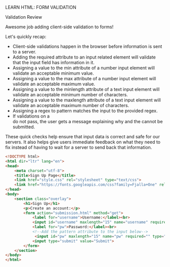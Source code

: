LEARN HTML: FORM VALIDATION

Validation Review

Awesome job adding client-side validation to forms!

Let's quickly recap:

* Client-side validations happen in the browser before information is sent to a server.
* Adding the required attribute to an input related element will validate that the input field has information in it.
* Assigning a value to the min attribute of a number input element will validate an acceptable minimum value.
* Assigning a value to the max attribute of a number input element will validate an acceptable maximum value.
* Assigning a value to the minlength attribute of a text input element will validate an acceptable minimum number of characters.
* Assigning a value to the maxlength attribute of a text input element will validate an acceptable maximum number of characters.
* Assigning a regex to pattern matches the input to the provided regex.
* If validations on a <form> do not pass, the user gets a message explaining why and the <form> cannot be submitted.

These quick checks help ensure that input data is correct and safe for our servers. It also helps give users immediate feedback on what they need to fix instead of having to wait for a server to send back that information.

```html
<!DOCTYPE html>
<html dir="ltr" lang="en">
<head>
	<meta charset="utf-8">
	<title>Sign Up Page</title>
	<link href="style.css" rel="stylesheet" type="text/css">
	<link href="https://fonts.googleapis.com/css?family=Fjalla+One" rel="stylesheet">
</head>
<body>
	<section class="overlay">
		<h1>Sign Up</h1>
		<p>Create an account:</p>
		<form action="submission.html" method="get">
			<label for="username">Username:</label><br>
			<input id="username" maxlength="15" name="username" required="" type="text"><br>
			<label for="pw">Password:</label><br>
			<!--Add the pattern attribute to the input below-->
			 <input id="pw" maxlength="15" name="pw" required="" type="password"><br>
			<input type="submit" value="Submit">
		</form>
	</section>
</body>
</html>
```
